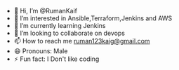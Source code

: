 - 👋 Hi, I’m @RumanKaif
- 👀 I’m interested in Ansible,Terraform,Jenkins and AWS
- 🌱 I’m currently learning Jenkins
- 💞️ I’m looking to collaborate on devops
- 📫 How to reach me ruman123kaig@gmail.com
- 😄 Pronouns: Male
- ⚡ Fun fact: I Don't like coding

<!---
RumanKaif/RumanKaif is a ✨ special ✨ repository because its `README.md` (this file) appears on your GitHub profile.
You can click the Preview link to take a look at your changes.
--->
